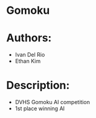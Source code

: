 # Gomoku

# Authors:

- Ivan Del Rio
- Ethan Kim

# Description:

- DVHS Gomoku AI competition
- 1st place winning AI
